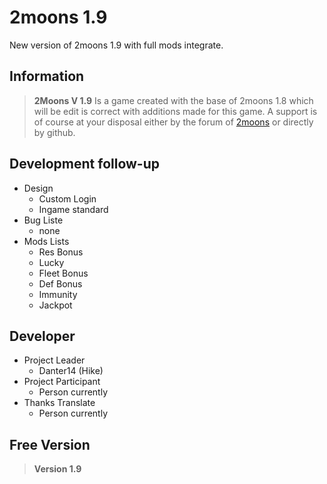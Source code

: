 # 2moons 1.9
New version of 2moons 1.9 with full mods integrate.

## Information
> **2Moons V 1.9** Is a game created with the base of 2moons 1.8 which will be edit is correct with additions made for this game.
A support is of course at your disposal either by the forum of [2moons](http://2moons.de) or directly by github.

## Development follow-up
+ Design
  - Custom Login
  - Ingame standard
+ Bug Liste
  - none 
+ Mods Lists
  - Res Bonus
  - Lucky
  - Fleet Bonus
  - Def Bonus
  - Immunity
  - Jackpot

## Developer
+ Project Leader
  - Danter14 (Hike)
+ Project Participant
  - Person currently
+ Thanks Translate
  - Person currently

## Free Version
> **Version 1.9**